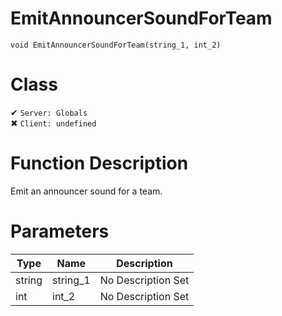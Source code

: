 # EmitAnnouncerSoundForTeam
```
void EmitAnnouncerSoundForTeam(string_1, int_2)
```
# Class
✔ `Server: Globals`  
✖ `Client: undefined`  

# Function Description
Emit an announcer sound for a team.
# Parameters
Type|Name|Description
--|--|--
string|string_1|No Description Set
int|int_2|No Description Set
